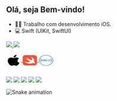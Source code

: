 ## Olá, seja Bem-vindo!

- 🧑‍💻 Trabalho com desenvolvimento iOS.
- 💻 Swift (UIKit, SwiftUI)

<div align="left">
  <a href="https://github.com/YanDevIOS">
  <img height="150" src="https://github-readme-stats.vercel.app/api?username=yandevios&show_icons=true&theme=tokyonight&include_all_commits=true&count_private=true"/>
  <img height="150" src="https://github-readme-stats.vercel.app/api/top-langs/?username=yandevios&layout=compact&langs_count=7&theme=tokyonight"/>
</div>
  
<div style="display: inline_block"><br>
  <img align="center" alt="Yan-Apple" height="30" width="40" src="https://raw.githubusercontent.com/devicons/devicon/master/icons/apple/apple-original.svg">
  <img align="center" alt="Yan-Swift" height="30" width="40" src="https://raw.githubusercontent.com/devicons/devicon/master/icons/swift/swift-original.svg">
  <img align="center" alt="Yan-Objective-C" height="30" width="40" src="https://raw.githubusercontent.com/devicons/devicon/master/icons/objectivec/objectivec-plain.svg">
  
</div>
  
  ##
 
<div> 
    <a href="https://www.swift.org/documentation/" target="_blank"><img src="https://img.shields.io/badge/Swift-FA7343?style=for-the-badge&logo=swift&logoColor=white" target="_blank"></a>
    <a href="https://www.linkedin.com/in/yandeveloper/" target="_blank"><img src="https://img.shields.io/badge/-LinkedIn-%230077B5?style=for-the-badge&logo=linkedin&logoColor=white" target="_blank"></a> 
    <a href="https://bit.ly/iOSDeveloperJr" target="_blank"><img src="https://img.shields.io/badge/WhatsApp-25D366?style=for-the-badge&logo=whatsapp&logoColor=white" target="_blank"></a>
    <a href = "mailto:alphaprogrammer@icloud.com"><img src="https://img.shields.io/badge/-Gmail-%23333?style=for-the-badge&logo=gmail&logoColor=white" target="_blank"></a>
    <a href="https://www.instagram.com/yandeveloper/" target="_blank"><img src="https://img.shields.io/badge/-Instagram-%23E4405F?style=for-the-badge&logo=instagram&logoColor=white" target="_blank"></a>
  
  ![Snake animation](https://github.com/yandevios/yandevios/blob/output/github-contribution-grid-snake.svg)
  
</div>
